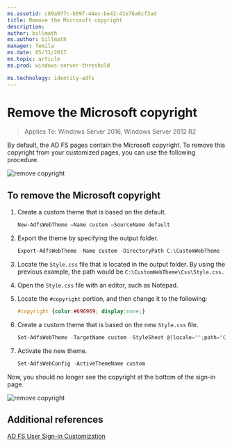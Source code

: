 ```yaml
---
ms.assetid: c89a977c-b09f-44ec-be42-41e76a6cf3ad
title: Remove the Microsoft copyright
description:
author: billmath
ms.author: billmath
manager: femila
ms.date: 05/31/2017
ms.topic: article
ms.prod: windows-server-threshold

ms.technology: identity-adfs
---
```

# Remove the Microsoft copyright 

>Applies To: Windows Server 2016, Windows Server 2012 R2
 
By default, the AD FS pages contain the Microsoft copyright. To remove this copyright from your customized pages, you can use the following procedure. 

![remove copyright](media/AD-FS-user-sign-in-customization/ADFS_Blue_Custom1.png) 
  
## To remove the Microsoft copyright  
  
1. Create a custom theme that is based on the default.

   ```powershell
   New-AdfsWebTheme –Name custom –SourceName default
   ```

2. Export the theme by specifying the output folder.  

   ```powershell
   Export-AdfsWebTheme -Name custom -DirectoryPath C:\CustomWebTheme
   ```

3. Locate the `Style.css` file that is located in the output folder. By using the previous example, the path would be `C:\CustomWebTheme\Css\Style.css.`
  
4. Open the `Style.css` file with an editor, such as Notepad.  
  
5. Locate the `#copyright` portion, and then change it to the following:  

   ```css
   #copyright {color:#696969; display:none;}
   ```

6. Create a custom theme that is based on the new `Style.css` file.  

   ```powershell
   Set-AdfsWebTheme -TargetName custom -StyleSheet @{locale="";path="C:\customWebTheme\css\style.css"}
   ```

7. Activate the new theme.  

   ```powershell
   Set-AdfsWebConfig -ActiveThemeName custom
   ```

Now, you should no longer see the copyright at the bottom of the sign-in page.

![remove copyright](media/AD-FS-user-sign-in-customization/ADFS_Blue_Custom1a.png) 

## Additional references 
[AD FS User Sign-in Customization](AD-FS-user-sign-in-customization.md) 
